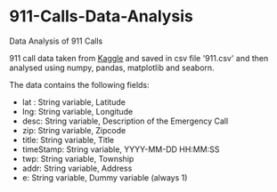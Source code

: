 # 911-Calls-Data-Analysis
Data Analysis of 911 Calls

911 call data taken from [Kaggle](https://www.kaggle.com/mchirico/montcoalert) and saved in csv file '911.csv' and then analysed using numpy, pandas, matplotlib and seaborn. 

The data contains the following fields:

* lat : String variable, Latitude
* lng: String variable, Longitude
* desc: String variable, Description of the Emergency Call
* zip: String variable, Zipcode
* title: String variable, Title
* timeStamp: String variable, YYYY-MM-DD HH:MM:SS
* twp: String variable, Township
* addr: String variable, Address
* e: String variable, Dummy variable (always 1)
